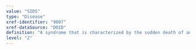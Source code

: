 ```yaml
---
value: "SIDS"
type: "Disease"
xref-identifier: "9007"
xref-dataSource: "DOID"
definition: "A syndrome that is characterized by the sudden death of an infant that is not predicted by medical history and remains unexplained after a thorough forensic autopsy and detailed death scene investigation."
level: "2"
---
```

